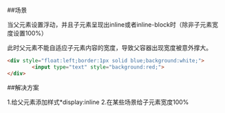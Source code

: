 ##场景

当父元素设置浮动，并且子元素呈现出inline或者inline-block时（除非子元素宽度设置100%）

此时父元素不能自适应子元素内容的宽度，导致父容器出现宽度被意外撑大。

````html
<div style="float:left;border:1px solid blue;background:white;">
		<input type="text" style="background:red;">
</div>
````

##解决方案

1.给父元素添加样式*display:inline
2.在某些场景给子元素宽度100%
